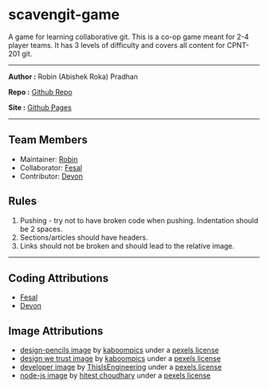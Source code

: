 # scavengit-game

A game for learning collaborative git. This is a co-op game meant for 2-4 player teams. It has 3 levels of difficulty and covers all content for CPNT-201 git.

---

**Author :** Robin (Abishek Roka) Pradhan

**Repo :** [Github Repo](https://github.com/compsigh-url/cpnt201-a4)

**Site :** [Github Pages](https://compsigh-url.github.io/cpnt201-a4)

---

## Team Members

- Maintainer: [Robin](https://github.com/compsigh-url)
- Collaborator: [Fesal](https://github.com/FesalBadday)
- Contributor: [Devon](https://github.com/Nephy1)

## Rules

1. Pushing - try not to have broken code when pushing. Indentation should be 2 spaces.
2. Sections/articles should have headers.
3. Links should not be broken and should lead to the relative image.

---

## Coding Attributions
- [Fesal](https://github.com/FesalBadday)
- [Devon](https://github.com/Nephy1)


## Image Attributions

- [design-pencils image](https://images.pexels.com/photos/6444/pencil-typography-black-design.jpg?auto=compress&cs=tinysrgb&dpr=2&h=750&w=1260) by [kaboompics](https://kaboompics.com) under a [pexels license](https://www.pexels.com/creative-commons-images/)
- [design we trust image](https://images.pexels.com/photos/6253/city-street-typography-design.jpg?auto=compress&cs=tinysrgb&dpr=2&h=750&w=1260) by [kaboompics](https://kaboompics.com) under a [pexels license](https://www.pexels.com/creative-commons-images/)
- [developer image](https://images.pexels.com/photos/3861972/pexels-photo-3861972.jpeg?auto=compress&cs=tinysrgb&dpr=2&h=750&w=1260) by [ThisIsEngineering](https://www.pexels.com/@thisisengineering) under a [pexels license](https://www.pexels.com/creative-commons-images/)
- [node-js image](https://images.pexels.com/photos/1261427/pexels-photo-1261427.jpeg?auto=compress&cs=tinysrgb&dpr=2&h=750&w=1260) by [hitest choudhary](https://www.pexels.com/@hiteshchoudhary) under a [pexels license](https://www.pexels.com/creative-commons-images/)
